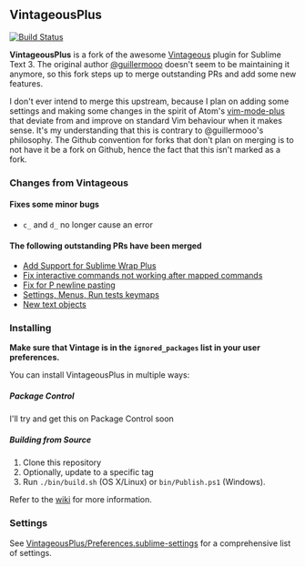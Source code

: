 ## VintageousPlus
[![Build Status](https://travis-ci.org/trishume/VintageousPlus.svg?branch=master)](https://travis-ci.org/trishume/VintageousPlus)

**VintageousPlus** is a fork of the awesome [Vintageous](https://github.com/guillermooo/Vintageous) plugin for Sublime Text 3. The original author [@guillermooo](https://github.com/guillermooo) doesn't seem to be maintaining it anymore, so this fork steps up to merge outstanding PRs and add some new features.

I don't ever intend to merge this upstream, because I plan on adding some settings and making some changes in the spirit of Atom's [vim-mode-plus](https://github.com/t9md/atom-vim-mode-plus/wiki/YouDontKnowVimModePlus) that deviate from and improve on standard Vim behaviour when it makes sense. It's my understanding that this is contrary to @guillermooo's philosophy. The Github convention for forks that don't plan on merging is to not have it be a fork on Github, hence the fact that this isn't marked as a fork.

### Changes from Vintageous

#### Fixes some minor bugs

- `c_` and `d_` no longer cause an error

#### The following outstanding PRs have been merged

- [Add Support for Sublime Wrap Plus](https://github.com/guillermooo/Vintageous/pull/1077)
- [Fix interactive commands not working after mapped commands](https://github.com/guillermooo/Vintageous/pull/1042)
- [Fix for P newline pasting](https://github.com/guillermooo/Vintageous/pull/1041)
- [Settings, Menus, Run tests keymaps](https://github.com/guillermooo/Vintageous/pull/1030)
- [New text objects](https://github.com/guillermooo/Vintageous/pull/1074)

### Installing

**Make sure that Vintage
is in the `ignored_packages` list
in your user preferences.**

You can install VintageousPlus in multiple ways:

##### Package Control

I'll try and get this on Package Control soon

##### Building from Source

1. Clone this repository
2. Optionally, update to a specific tag
3. Run `./bin/build.sh` (OS X/Linux) or `bin/Publish.ps1` (Windows).

Refer to the [wiki](https://github.com/guillermooo/Vintageous/wiki) for more information.

### Settings

See [VintageousPlus/Preferences.sublime-settings](https://github.com/trishume/VintageousPlus/blob/master/Preferences.sublime-settings) for a comprehensive list of settings.
